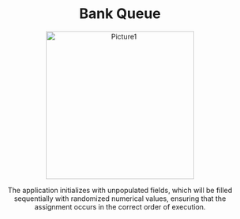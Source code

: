 <div align="center">

  # Bank Queue

  <img src="URL_DE_TU_IMAGEN](https://imgur.com/ttA4zPB)" alt="Picture1" width="300"/>

  <p>The application initializes with unpopulated fields, which will be filled sequentially with randomized numerical values, ensuring that the assignment occurs in the correct order of execution.</p>

</div>
